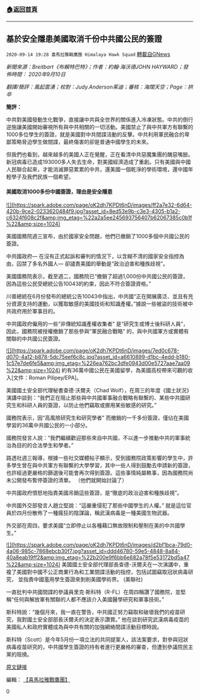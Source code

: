 ###  [:house:返回首頁](https://github.com/ourhimalayas/txt)
---

## 基於安全隱患美國取消千份中共國公民的簽證
`2020-09-14 19:28 喜馬拉雅戰鷹團 Himalaya Hawk Squad` [轉載自GNews](https://gnews.org/zh-hant/356343/)

*新聞來源：Breitbart《布賴特巴特》；作者：約翰·海沃德JOHN HAYWARD；發佈時間： 2020年9月10日*

*翻譯/簡評：風起雲湧；校對：Judy.Anderson茱迪；審核：海闊天空；Page：拱卒*

**簡評：**

中共對美國發動生化戰爭，直接讓中共與全世界的關係進入冷凍狀態。中共的倒行逆施讓美國開始審視所有與中共相關的一切活動。美國禁止了與中共軍方有聯繫的1000多位學生的簽證，就是美國對中共間諜活動的反擊。中共利用軍民融合的卑鄙策略脅迫學生做間諜，最終傷害的卻是普通中國學生的未來。

但我們也看到，越來越多的美國人正在覺醒，正在看清中共惡魔集團的醜惡嘴臉。新冠病毒已造成193000多人失去生命，對美國經濟造成了重創。只有美國與中國人民聯合起來，才能消滅罪惡累累的中共，還美國一個乾淨的學術環境，還中國年輕學子及我們民族一個希望。

#### 美國取消1000多份中國簽證，理由是安全隱患

[!\[\](https://spark.adobe.com/page/oK2dh7KPDt6nD/images/ff2a7e32-6d64-420b-9ce2-0233620484f9.jpg?asset_id=8ed53e9b-c3e3-4305-b1a2-c6324f608c2f&amp;img_etag=%22a2a5ee245693756407b62067385c0b1f%22&amp;size=1024)](https://spark.adobe.com/page/oK2dh7KPDt6nD/images/ff2a7e32-6d64-420b-9ce2-0233620484f9.jpg?asset_id=8ed53e9b-c3e3-4305-b1a2-c6324f608c2f&amp;img_etag=%22a2a5ee245693756407b62067385c0b1f%22&amp;size=1024)

美國國務院週三宣布，由於國家安全問題，他們已撤銷了1000多個中共國公民的簽證。

中共國政府— 在沒有正式起訴和審判的情況下，以含糊不清的國家安全指控為由，囚禁了多名外國人— 卻譴責美國的舉動是“政治迫害和種族歧視”。

美國國務院表示，截至週二，國務院已“撤銷了超過1,000份中共國公民的簽證，因為這些公民受總統公告10043的約束，因此不符合簽證資格。”

川普總統在6月份發布的總統公告10043中指出，中共國“正在開展廣泛、並且有充分資源支持的運動，以獲取敏感的美國技術和知識產權。”據說一些被盜的技術被中共政府用於軍事目的。

中共國政府僱用的一些“非傳統知識產權收集者” 是“研究生或博士後科研人員”，因此，國務院被授權撤銷了那些參與“軍民融合戰略” 的，與中共國軍方或實體有關聯的中共國公民簽證。

[!\[\](https://spark.adobe.com/page/oK2dh7KPDt6nD/images/7ed0c678-d070-4a12-b878-5dc75eef6c8c.jpg?asset_id=a6610899-d1bc-4edd-b180-1c57e7de6fe5&amp;img_etag=%226ea762bc3dfe0943d00e5727aae7aa09%22&amp;size=1024)](https://spark.adobe.com/page/oK2dh7KPDt6nD/images/7ed0c678-d070-4a12-b878-5dc75eef6c8c.jpg?asset_id=a6610899-d1bc-4edd-b180-1c57e7de6fe5&amp;img_etag=%226ea762bc3dfe0943d00e5727aae7aa09%22&amp;size=1024) 約有36萬中國公民在美國留學，為美國高校帶來可觀的收入[文件：Roman Pilipey/EPA]。

美國國土安全部代理秘書查德·沃爾夫（Chad Wolf），在周三的年度《國土狀況》演講中談到：“我們正在阻止那些與中共國軍事融合戰略有聯繫的、某些中共國研究生和科研人員的簽證，以防止他們竊取或挪用某些敏感的研究。”

國務院表示，因“高風險研究生和研究學者” 而撤銷的一千多份簽證，僅佔在美國學習的36萬中共國公民的一小部分。

國務院發言人說：“我們繼續歡迎那些來自中共國，不以進一步推動中共的軍事統治為目的的合法學生和學者。”

路透社週三報導，根據一些社交媒體帖子顯示，受到國務院政策影響的學生中，許多學生曾在與中共軍方有聯繫的大學學習，其中一些人得到鼓勵去申請新的簽證，也許經過更嚴格的篩選後可能會再次得到簽證。這些事情純屬軼事，因為國務院尚未公開發布暫停簽證的清單。 （他們就開始討論了）

中共國政府憤怒地指責美國吊銷這些簽證，是“徹底的政治迫害和種族歧視”。

中共國外交部發言人趙立堅說：“這嚴重侵犯了那些中國學生的人權。” 就是這位官員於四月份散佈了一種瘋狂的陰謀論，稱武漢病毒是一種美國生物武器。

外交部在周四，要求美國“立即停止以各種藉口無故限制和壓制在美的中共國學生。”

[!\[\](https://spark.adobe.com/page/oK2dh7KPDt6nD/images/d2bf1bca-79d0-4a06-985c-7868ebcb30f7.jpg?asset_id=ddd46780-59e5-4848-8a84-40a8eab19ff2&amp;img_etag=%22b200e9f6bb6e682a78f5e53172bd5a47%22&amp;size=1024)](https://spark.adobe.com/page/oK2dh7KPDt6nD/images/d2bf1bca-79d0-4a06-985c-7868ebcb30f7.jpg?asset_id=ddd46780-59e5-4848-8a84-40a8eab19ff2&amp;img_etag=%22b200e9f6bb6e682a78f5e53172bd5a47%22&amp;size=1024) 美國國土安全部代理部長查德-沃爾夫在一次演講中，重複了美國對中國不公正商業行為和工業間諜活動的指控，包括試圖竊取冠狀病毒研究，
 並指責中國濫用學生簽證來剝削美國學術界。 (美聯社)

一直批判中共國間諜的參議員里克·斯科特（R-FL）在周四稱讚了國務院，並堅稱“任何與解放軍有關聯的人都不應該介入美國醫學研究和軍事技術。”

斯科特說：“幾個月來，我一直在警告，中共國正努力竊取和破壞我們的疫苗研究，我對國土安全部部長沃爾夫的決定表示讚賞。” 他在談到研究武漢病毒疫苗的美國私人和政府實體成為與中共有關的加強網絡間諜活動目標時說。

斯科特（Scott）是今年5月份一項立法的共同提案人，該法案要求，對參與冠狀病毒疫苗研究的，中共國學生簽證的持有者進行更嚴格的審查，但遭到參議院民主黨的阻撓。

[原文鏈接](https://www.breitbart.com/national-security/2020/09/10/u-s-cancels-over-1000-chinese-visas-citing-security-risks/)

編輯： [【喜馬拉雅戰鷹團】](https://spark.adobe.com/page/oK2dh7KPDt6nD/)

0
